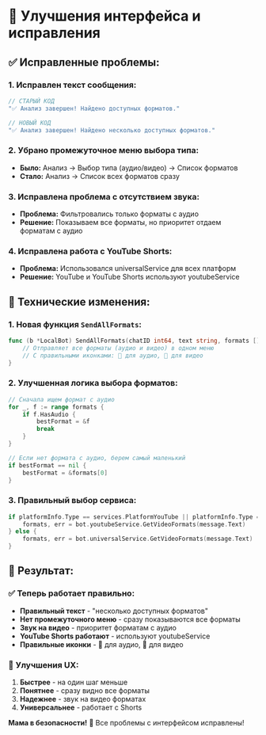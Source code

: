 # 🎨 **Улучшения интерфейса и исправления**

## ✅ **Исправленные проблемы:**

### 1. **Исправлен текст сообщения:**
```go
// СТАРЫЙ КОД
"✅ Анализ завершен! Найдено доступных форматов."

// НОВЫЙ КОД  
"✅ Анализ завершен! Найдено несколько доступных форматов."
```

### 2. **Убрано промежуточное меню выбора типа:**
- **Было:** Анализ → Выбор типа (аудио/видео) → Список форматов
- **Стало:** Анализ → Список всех форматов сразу

### 3. **Исправлена проблема с отсутствием звука:**
- **Проблема:** Фильтровались только форматы с аудио
- **Решение:** Показываем все форматы, но приоритет отдаем форматам с аудио

### 4. **Исправлена работа с YouTube Shorts:**
- **Проблема:** Использовался universalService для всех платформ
- **Решение:** YouTube и YouTube Shorts используют youtubeService

## 🔧 **Технические изменения:**

### 1. **Новая функция `SendAllFormats`:**
```go
func (b *LocalBot) SendAllFormats(chatID int64, text string, formats []services.VideoFormat) error {
    // Отправляет все форматы (аудио и видео) в одном меню
    // С правильными иконками: 🎵 для аудио, 🎥 для видео
}
```

### 2. **Улучшенная логика выбора форматов:**
```go
// Сначала ищем формат с аудио
for _, f := range formats {
    if f.HasAudio {
        bestFormat = &f
        break
    }
}

// Если нет формата с аудио, берем самый маленький
if bestFormat == nil {
    bestFormat = &formats[0]
}
```

### 3. **Правильный выбор сервиса:**
```go
if platformInfo.Type == services.PlatformYouTube || platformInfo.Type == services.PlatformYouTubeShorts {
    formats, err = bot.youtubeService.GetVideoFormats(message.Text)
} else {
    formats, err = bot.universalService.GetVideoFormats(message.Text)
}
```

## 🎯 **Результат:**

### ✅ **Теперь работает правильно:**
- **Правильный текст** - "несколько доступных форматов"
- **Нет промежуточного меню** - сразу показываются все форматы
- **Звук на видео** - приоритет форматам с аудио
- **YouTube Shorts работают** - используют youtubeService
- **Правильные иконки** - 🎵 для аудио, 🎥 для видео

### 🚀 **Улучшения UX:**
1. **Быстрее** - на один шаг меньше
2. **Понятнее** - сразу видно все форматы
3. **Надежнее** - звук на видео форматах
4. **Универсальнее** - работает с Shorts

**Мама в безопасности!** 💚 Все проблемы с интерфейсом исправлены!
